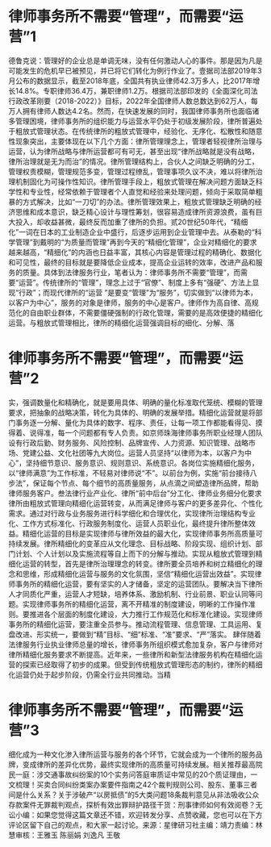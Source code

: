# 律师事务所不需要“管理”，而需要“运营”1

德鲁克说：管理好的企业总是单调无味，没有任何激动人心的事件。那是因为凡是可能发生的危机早已被预见，并已将它们转化为例行作业了。壹据司法部2019年3月公布的数据显示，截至2018年底，全国共有执业律师42.3万多人，比2017年增长14.8%。专职律师36.4万，兼职律师1.2万。根据司法部印发的《全面深化司法行政改革刚要（2018-2022）》目标，2022年全国律师人数总数达到62万人，每万人拥有律师人数达4.2名。然而，在快速发展的同时，我国律师事务所也面临诸多管理困境，律师事务所的组织能力与运营水平仍处于初级发展阶段，律所普遍处于粗放式管理状态。在传统律所的粗放式管理中，经验化、无序化、松散性和随意性现象突出，主要体现在以下几个方面：律所管理理念上，管理者轻视律所治理与运营，认为律所战略与律所运营都可有可无，甚至出现“律所战略就是没有战略，律所治理就是无为而治”的情况。律所管理结构上，合伙人之间缺乏明确的分工，管理权责模糊，管理规范多变，管理过程缭乱，管理事项久议不决，难以将律所治理机制固化为可操作性知识。律所管理手段上，粗放式管理在解决问题方面缺乏科学性和专业性，经常依赖于管理者个人直觉和经验来处理问题，倾向于采取简单粗暴的方式解决，比如“一刀切”的办法。律所管理效果上，粗放式管理缺乏明确的经济思维和成本意识，缺乏精心设计与理性筹划，很容易造成律所资源浪费，虽有巨大投入，却收益甚微，最终反而加重了律所的负担。贰20世纪50年代，“精细化”一词在日本的工业制造企业中盛行，后逐步运用到企业管理中去。从泰勒的“科学管理”到戴明的“为质量而管理”再到今天的“精细化管理”，企业对精细化的要求越来越高，“精细化”的内涵也日益丰富，其核心内容是管理过程的精确化、数据化和可见性，最终的目标就是要降低企业成本，提高企业运转的效率，改进产品和服务的质量。具体到法律服务行业，笔者认为：律师事务所不需要“管理”，而需要“运营”。传统律所的“管理”，理念上过于“官僚”、制度上多有“强硬”、方法上显现“行政”；而现代律所的“运营 ”是要变“管理”为“服务”，切实做到“以律师为本，以客户为中心”，服务的对象是律师，服务的中心是客户。律师作为高自律、高规范化的自由职业群体，不需要僵硬强制的行政化管理，需要的是高效便捷的精细化运营。与粗放式管理相比，律所的精细化运营强调目标的细化、分解、落

# 律师事务所不需要“管理”，而需要“运营”2

实，强调数量化和精确化，就是要用具体、明确的量化标准取代笼统、模糊的管理要求，把抽象的战略决策，转化为具体的、明确的发展举措。精细化运营就是将部门事务逐一分解、量化为具体的数字、程序、责任，让每一项工作都能看得见、摸得着、说得准，每一个问题都有专人负责。如京师珠海律师事务所职业经理人团队设有行政后勤、财务服务、风险控制、品牌宣传、人力资源、知识管理、战略市场、党建公益、文化社团等九大岗位。运营人员坚持“以律师为本，以客户为中心”，坚持细节意识、服务意识、规则意识、系统意识。各岗位实施精细化服务，以“律师满意”为工作标准，不轻易对律师说“不”。以前台为例，实施“前台接待八步法”，保证每个节点、每个细节的高质量服务，从点滴之间塑造律所品牌，帮助律师服务客户。叁法律行业产业化、律所“前中后台”分工化、律师业务细分化要求律所由粗放式管理向精细化运营转变，从而满足律师与客户的更多差异化、个性化需求。通过对行政与业务服务进行科学细化和合理优化，实现律所治理结构专业化、工作方式标准化、行政服务制度化、运营人员职业化，最终提升律所整体效益。精细化运营的目标是实现律师与律所效益的最大化，实现律师事务所高质量可持续发展。律所精细化的变革应从文化理念、目标战略、阶段实现、组织计划、部门计划、个人计划以及实施流程等自上而下的分解与推动。实现从粗放式管理到精细化运营的转型，首先是律所治理理念的转变。律所要全员培养和树立精细化的理念和思维，形成精细化运营与服务的文化氛围，坚信“精细化运营出效益”。实现律师事务所的精细化运营，要有坚实的人才储备，坚定的运营团队。要解决当下律所人才同质化严重，运营人才短缺，培养体系、激励机制、行业前景、职业认同等问题。实现律师事务所的精细化运营，离不开精准的制度建设，明晰的工作操作准则。要推进各个层面的制度化建设，大力推行工作规范化和标准化建设。实现律师事务所的精细化运营，要注重全员参与。推动流程管理、信息管理、工具运用、复盘改进、形实统一，要做到“精”目标、“细”标准、“准”要求、“严”落实。  肆伴随着法律服务行业执业律师总量的增长，律师事务所组织模式愈加复杂，客户与律师对律所精细化服务要求不断提高。近年来，一些律所和新型法律服务机构在精细化运营的探索已经取得了初步的成果。但受到传统粗放式管理形态的制约，律所的精细化运营仍处于起步阶段，仍需全行业共同推动。当精

# 律师事务所不需要“管理”，而需要“运营”3

细化成为一种文化渗入律所运营与服务的各个环节，它就会成为一个律所的服务品牌，变成律所的差异化优势，最终实现律所的高质量可持续发展。相关推荐最高院民一庭：涉交通事故纠纷案的10个实务问答庭审质证中常见的20个质证理由，一文梳理！买卖合同纠纷类案办案要件指南之42个裁判规则公司、股东、董事三者间是什么关系？关于涉破产“以房抵债”的5大类问题18条裁判意见从非法吸收公众存款案件无罪裁判观点，探析有效出罪辩护路径干货：刑事律师如何有效阅卷？无讼小编：如果您觉得这篇文章还不错，欢迎转发分享、点赞收藏，您也可以在下方评论区留下自己的观点，和大家一起讨论。来源：星律研习社主编：靖力责编：林慧审核：王雅玉 陈丽娟 刘逸凡 王敬

